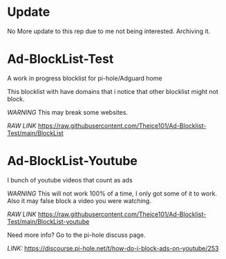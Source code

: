 # Update
No More update to this rep due to me not being interested. Archiving it.

# Ad-BlockList-Test

A work in progress blocklist for pi-hole/Adguard home

This blocklist with have domains that i notice that other blocklist might not block.

*WARNING* This may break some websites.

*RAW LINK* https://raw.githubusercontent.com/Theice101/Ad-Blocklist-Test/main/BlockList

# Ad-BlockList-Youtube

I bunch of youtube videos that count as ads

*WARNING* This will not work 100% of a time, I only got some of it to work. Also it may false block a video you were watching.

*RAW LINK* https://raw.githubusercontent.com/Theice101/Ad-Blocklist-Test/main/BlockList-youtube

Need more info? Go to the pi-hole discuss page.

*LINK:* https://discourse.pi-hole.net/t/how-do-i-block-ads-on-youtube/253

